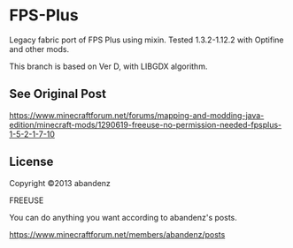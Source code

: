 # FPS-Plus
Legacy fabric port of FPS Plus using mixin. Tested 1.3.2-1.12.2 with Optifine and other mods.

This branch is based on Ver D, with LIBGDX algorithm.

## See Original Post

https://www.minecraftforum.net/forums/mapping-and-modding-java-edition/minecraft-mods/1290619-freeuse-no-permission-needed-fpsplus-1-5-2-1-7-10

## License
Copyright ©2013 abandenz

FREEUSE

You can do anything you want according to abandenz's posts.

https://www.minecraftforum.net/members/abandenz/posts
